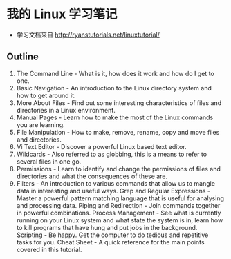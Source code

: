 # 我的 Linux 学习笔记

* 学习文档来自  <http://ryanstutorials.net/linuxtutorial/>

## Outline
1. The Command Line - What is it, how does it work and how do I get to one.
2. Basic Navigation - An introduction to the Linux directory system and how to get around it.
3. More About Files - Find out some interesting characteristics of files and directories in a Linux environment.
4. Manual Pages - Learn how to make the most of the Linux commands you are learning.
5. File Manipulation - How to make, remove, rename, copy and move files and directories.
6. Vi Text Editor - Discover a powerful Linux based text editor.
7. Wildcards - Also referred to as globbing, this is a means to refer to several files in one go.
8. Permissions - Learn to identify and change the permissions of files and directories and what the consequences of these are.
9. Filters - An introduction to various commands that allow us to mangle data in interesting and useful ways.
Grep and Regular Expressions - Master a powerful pattern matching language that is useful for analysing and processing data.
Piping and Redirection - Join commands together in powerful combinations.
Process Management - See what is currently running on your Linux system and what state the system is in, learn how to kill programs that have hung and put jobs in the background.
Scripting - Be happy. Get the computer to do tedious and repetitive tasks for you.
Cheat Sheet - A quick reference for the main points covered in this tutorial.






